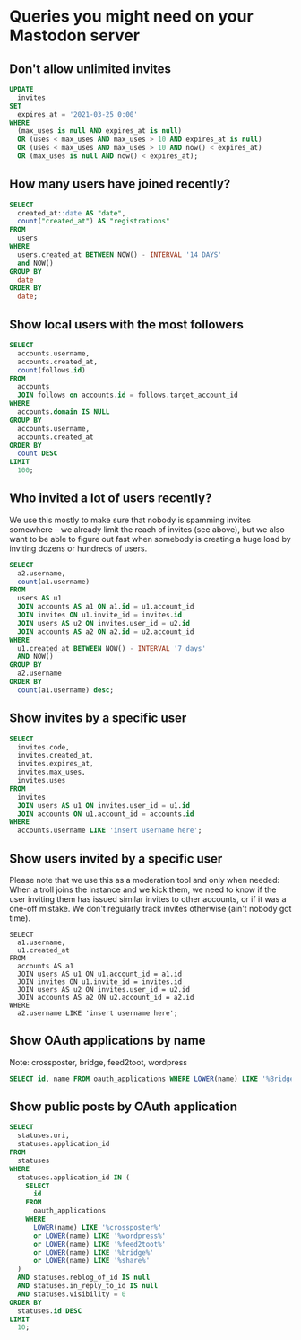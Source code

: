# Queries you might need on your Mastodon server

## Don't allow unlimited invites

```sql
UPDATE
  invites
SET
  expires_at = '2021-03-25 0:00'
WHERE
  (max_uses is null AND expires_at is null)
  OR (uses < max_uses AND max_uses > 10 AND expires_at is null)
  OR (uses < max_uses AND max_uses > 10 AND now() < expires_at)
  OR (max_uses is null AND now() < expires_at);
```

## How many users have joined recently?

```sql
SELECT
  created_at::date AS "date",
  count("created_at") AS "registrations"
FROM
  users
WHERE
  users.created_at BETWEEN NOW() - INTERVAL '14 DAYS'
  and NOW()
GROUP BY
  date
ORDER BY
  date;
```

## Show local users with the most followers

```sql
SELECT
  accounts.username,
  accounts.created_at,
  count(follows.id)
FROM
  accounts
  JOIN follows on accounts.id = follows.target_account_id
WHERE
  accounts.domain IS NULL
GROUP BY
  accounts.username,
  accounts.created_at
ORDER BY
  count DESC
LIMIT
  100;
```

## Who invited a lot of users recently?

We use this mostly to make sure that nobody is spamming invites somewhere – we already limit the reach of invites (see
above), but we also want to be able to figure out fast when somebody is creating a huge load by inviting dozens or
hundreds of users.

```sql
SELECT
  a2.username,
  count(a1.username)
FROM
  users AS u1
  JOIN accounts AS a1 ON a1.id = u1.account_id
  JOIN invites ON u1.invite_id = invites.id
  JOIN users AS u2 ON invites.user_id = u2.id
  JOIN accounts AS a2 ON a2.id = u2.account_id
WHERE
  u1.created_at BETWEEN NOW() - INTERVAL '7 days'
  AND NOW()
GROUP BY
  a2.username
ORDER BY
  count(a1.username) desc;
```

## Show invites by a specific user

```sql
SELECT
  invites.code,
  invites.created_at,
  invites.expires_at,
  invites.max_uses,
  invites.uses
FROM
  invites
  JOIN users AS u1 ON invites.user_id = u1.id
  JOIN accounts ON u1.account_id = accounts.id
WHERE
  accounts.username LIKE 'insert username here';
```

## Show users invited by a specific user

Please note that we use this as a moderation tool and only when needed: When a troll joins the instance and we kick
them, we need to know if the user inviting them has issued similar invites to other accounts, or if it was a one-off
mistake. We don't regularly track invites otherwise (ain't nobody got time).

```
SELECT
  a1.username,
  u1.created_at
FROM
  accounts AS a1
  JOIN users AS u1 ON u1.account_id = a1.id
  JOIN invites ON u1.invite_id = invites.id
  JOIN users AS u2 ON invites.user_id = u2.id
  JOIN accounts AS a2 ON u2.account_id = a2.id
WHERE
  a2.username LIKE 'insert username here';
```

## Show OAuth applications by name

Note: crossposter, bridge, feed2toot, wordpress

```sql
SELECT id, name FROM oauth_applications WHERE LOWER(name) LIKE '%Bridge%';
```

## Show public posts by OAuth application

```sql
SELECT
  statuses.uri,
  statuses.application_id
FROM
  statuses
WHERE
  statuses.application_id IN (
    SELECT
      id
    FROM
      oauth_applications
    WHERE
      LOWER(name) LIKE '%crossposter%'
      or LOWER(name) LIKE '%wordpress%'
      or LOWER(name) LIKE '%feed2toot%'
      or LOWER(name) LIKE '%bridge%'
      or LOWER(name) LIKE '%share%'
  )
  AND statuses.reblog_of_id IS null
  AND statuses.in_reply_to_id IS null
  AND statuses.visibility = 0
ORDER BY
  statuses.id DESC
LIMIT
  10;
```

